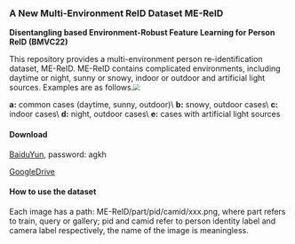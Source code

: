 ### A New Multi-Environment ReID Dataset ME-ReID

**Disentangling based Environment-Robust Feature Learning for Person ReID (BMVC22)**

This repository provides a multi-environment person re-identification dataset, ME-ReID. ME-ReID contains complicated environments, including daytime or night, sunny or snowy, indoor or outdoor and artificial light sources. Examples are as follows.<img src="D:\学习\实验室\ME-ReID数据集\final\show.png" style="zoom:70%;" />

**a:** common cases (daytime, sunny, outdoor)\\
**b:** snowy, outdoor cases\\
**c:** indoor cases\\
**d:** night, outdoor cases\\
**e:** cases with artificial light sources

#### Download

[BaiduYun](https://pan.baidu.com/s/1WUuoOMG5gkHKeIrNbHvBug), password: agkh

[GoogleDrive](https://drive.google.com/file/d/1EG0vmwzREpf39UZ3pQOQZbrNzo34nO8a/view?usp=sharing)

#### How to use the dataset

Each image has a path: ME-ReID/part/pid/camid/xxx.png, where part refers to train, query or gallery; pid and camid refer to person identity label and camera label respectively, the name of the image is meaningless.

